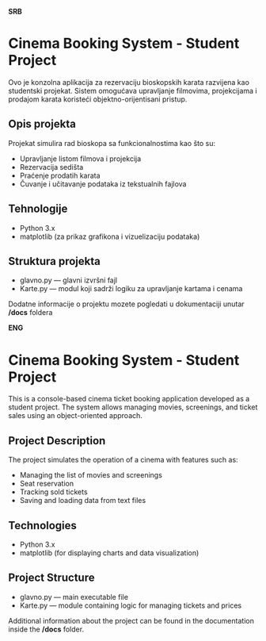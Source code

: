 **SRB**

# Cinema Booking System - Student Project

Ovo je konzolna aplikacija za rezervaciju bioskopskih karata razvijena kao studentski projekat. Sistem omogućava upravljanje filmovima, projekcijama i prodajom karata koristeći objektno-orijentisani pristup.

## Opis projekta
Projekat simulira rad bioskopa sa funkcionalnostima kao što su:
- Upravljanje listom filmova i projekcija
- Rezervacija sedišta
- Praćenje prodatih karata
- Čuvanje i učitavanje podataka iz tekstualnih fajlova

## Tehnologije
- Python 3.x
- matplotlib (za prikaz grafikona i vizuelizaciju podataka)

## Struktura projekta
- glavno.py — glavni izvršni fajl
- Karte.py — modul koji sadrži logiku za upravljanje kartama i cenama

Dodatne informacije o projektu mozete pogledati u dokumentaciji unutar **/docs** foldera



**ENG**

# Cinema Booking System - Student Project

This is a console-based cinema ticket booking application developed as a student project. The system allows managing movies, screenings, and ticket sales using an object-oriented approach.

## Project Description
The project simulates the operation of a cinema with features such as:
- Managing the list of movies and screenings
- Seat reservation
- Tracking sold tickets
- Saving and loading data from text files

## Technologies
- Python 3.x
- matplotlib (for displaying charts and data visualization)

## Project Structure
- glavno.py — main executable file
- Karte.py — module containing logic for managing tickets and prices

Additional information about the project can be found in the documentation inside the **/docs** folder.
